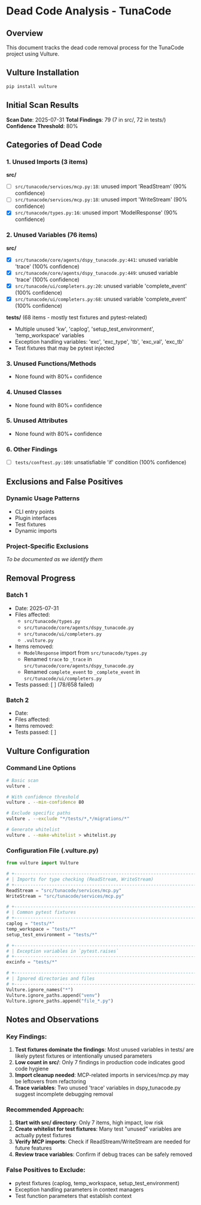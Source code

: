 # Dead Code Analysis - TunaCode

## Overview
This document tracks the dead code removal process for the TunaCode project using Vulture.

## Vulture Installation
```bash
pip install vulture
```

## Initial Scan Results
**Scan Date**: 2025-07-31
**Total Findings**: 79 (7 in src/, 72 in tests/)
**Confidence Threshold**: 80%

## Categories of Dead Code

### 1. Unused Imports (3 items)
**src/**
- [ ] `src/tunacode/services/mcp.py:18`: unused import 'ReadStream' (90% confidence)
- [ ] `src/tunacode/services/mcp.py:18`: unused import 'WriteStream' (90% confidence)
- [x] `src/tunacode/types.py:16`: unused import 'ModelResponse' (90% confidence)

### 2. Unused Variables (76 items)
**src/**
- [x] `src/tunacode/core/agents/dspy_tunacode.py:441`: unused variable 'trace' (100% confidence)
- [x] `src/tunacode/core/agents/dspy_tunacode.py:449`: unused variable 'trace' (100% confidence)
- [x] `src/tunacode/ui/completers.py:20`: unused variable 'complete_event' (100% confidence)
- [x] `src/tunacode/ui/completers.py:68`: unused variable 'complete_event' (100% confidence)

**tests/** (68 items - mostly test fixtures and pytest-related)
- Multiple unused 'kw', 'caplog', 'setup_test_environment', 'temp_workspace' variables
- Exception handling variables: 'exc', 'exc_type', 'tb', 'exc_val', 'exc_tb'
- Test fixtures that may be pytest injected

### 3. Unused Functions/Methods
- None found with 80%+ confidence

### 4. Unused Classes
- None found with 80%+ confidence

### 5. Unused Attributes
- None found with 80%+ confidence

### 6. Other Findings
- [ ] `tests/conftest.py:109`: unsatisfiable 'if' condition (100% confidence)

## Exclusions and False Positives

### Dynamic Usage Patterns
- CLI entry points
- Plugin interfaces
- Test fixtures
- Dynamic imports

### Project-Specific Exclusions
*To be documented as we identify them*

## Removal Progress

### Batch 1
- Date: 2025-07-31
- Files affected:
  - `src/tunacode/types.py`
  - `src/tunacode/core/agents/dspy_tunacode.py`
  - `src/tunacode/ui/completers.py`
  - `.vulture.py`
- Items removed:
  - `ModelResponse` import from `src/tunacode/types.py`
  - Renamed `trace` to `_trace` in `src/tunacode/core/agents/dspy_tunacode.py`
  - Renamed `complete_event` to `_complete_event` in `src/tunacode/ui/completers.py`
- Tests passed: [ ] (78/658 failed)

### Batch 2
- Date:
- Files affected:
- Items removed:
- Tests passed: [ ]

## Vulture Configuration

### Command Line Options
```bash
# Basic scan
vulture .

# With confidence threshold
vulture . --min-confidence 80

# Exclude specific paths
vulture . --exclude "*/tests/*,*/migrations/*"

# Generate whitelist
vulture . --make-whitelist > whitelist.py
```

### Configuration File (.vulture.py)
```python
from vulture import Vulture

# +---------------------------------------------------------------------------+
# | Imports for type checking (ReadStream, WriteStream)                       |
# +---------------------------------------------------------------------------+
ReadStream = "src/tunacode/services/mcp.py"
WriteStream = "src/tunacode/services/mcp.py"

# +---------------------------------------------------------------------------+
# | Common pytest fixtures                                                    |
# +---------------------------------------------------------------------------+
caplog = "tests/*"
temp_workspace = "tests/*"
setup_test_environment = "tests/*"

# +---------------------------------------------------------------------------+
# | Exception variables in `pytest.raises`                                    |
# +---------------------------------------------------------------------------+
excinfo = "tests/*"

# +---------------------------------------------------------------------------+
# | Ignored directories and files                                             |
# +---------------------------------------------------------------------------+
Vulture.ignore_names("*")
Vulture.ignore_paths.append("venv")
Vulture.ignore_paths.append("file_*.py")
```

## Notes and Observations

### Key Findings:
1. **Test fixtures dominate the findings**: Most unused variables in tests/ are likely pytest fixtures or intentionally unused parameters
2. **Low count in src/**: Only 7 findings in production code indicates good code hygiene
3. **Import cleanup needed**: MCP-related imports in services/mcp.py may be leftovers from refactoring
4. **Trace variables**: Two unused 'trace' variables in dspy_tunacode.py suggest incomplete debugging removal

### Recommended Approach:
1. **Start with src/ directory**: Only 7 items, high impact, low risk
2. **Create whitelist for test fixtures**: Many test "unused" variables are actually pytest fixtures
3. **Verify MCP imports**: Check if ReadStream/WriteStream are needed for future features
4. **Review trace variables**: Confirm if debug traces can be safely removed

### False Positives to Exclude:
- pytest fixtures (caplog, temp_workspace, setup_test_environment)
- Exception handling parameters in context managers
- Test function parameters that establish context